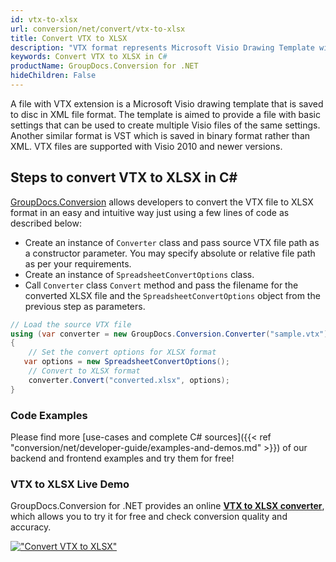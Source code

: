 ```yaml
---
id: vtx-to-xlsx
url: conversion/net/convert/vtx-to-xlsx
title: Convert VTX to XLSX
description: "VTX format represents Microsoft Visio Drawing Template with .vtx extension. Learn how to convert VTX to XLSX file programmatically in C# language using GroupDocs.Conversion for .NET library."
keywords: Convert VTX to XLSX in C#
productName: GroupDocs.Conversion for .NET
hideChildren: False
---
```


A file with VTX extension is a Microsoft Visio drawing template that is saved to disc in XML file format. The template is aimed to provide a file with basic settings that can be used to create multiple Visio files of the same settings. Another similar format is VST which is saved in binary format rather than XML. VTX files are supported with Visio 2010 and newer versions.

## Steps to convert VTX to XLSX in C#

[GroupDocs.Conversion](https://products.groupdocs.com/conversion/net) allows developers to convert the VTX file to XLSX format in an easy and intuitive way just using a few lines of code as described below:

* Create an instance of `Converter` class and pass source VTX file path as a constructor parameter. You may specify absolute or relative file path as per your requirements. 
* Create an instance of `SpreadsheetConvertOptions` class.
* Call `Converter` class `Convert` method and pass the filename for the converted XLSX file and the `SpreadsheetConvertOptions` object from the previous step as parameters.

```csharp
// Load the source VTX file
using (var converter = new GroupDocs.Conversion.Converter("sample.vtx"))
{
    // Set the convert options for XLSX format
   var options = new SpreadsheetConvertOptions();
    // Convert to XLSX format
    converter.Convert("converted.xlsx", options);
}
```

### Code Examples

Please find more [use-cases and complete C# sources]({{< ref "conversion/net/developer-guide/examples-and-demos.md" >}}) of our backend and frontend examples and try them for free!

### VTX to XLSX Live Demo

GroupDocs.Conversion for .NET provides an online [**VTX to XLSX converter**](https://products.groupdocs.app/conversion/vtx-to-xlsx), which allows you to try it for free and check conversion quality and accuracy.

[!["Convert VTX to XLSX"](conversion/net/images/convert-to-xlsx/convert-vtx-to-xlsx.png)](https://products.groupdocs.app/conversion/vtx-to-xlsx)